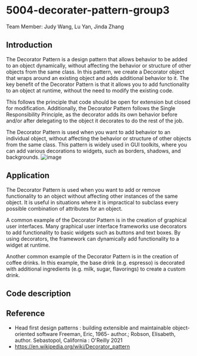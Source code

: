 # 5004-decorater-pattern-group3

Team Member: Judy Wang, Lu Yan, Jinda Zhang

## Introduction

The Decorator Pattern is a design pattern that allows behavior to be added to an object dynamically, without affecting the behavior or structure of other objects from the same class. In this pattern, we create a Decorator object that wraps around an existing object and adds additional behavior to it. The key benefit of the Decorator Pattern is that it allows you to add functionality to an object at runtime, without the need to modify the existing code. 

This follows the principle that code should be open for extension but closed for modification. Additionally, the Decorator Pattern follows the Single Responsibility Principle, as the decorator adds its own behavior before and/or after delegating to the object it decorates to do the rest of the job. 

The Decorator Pattern is used when you want to add behavior to an individual object, without affecting the behavior or structure of other objects from the same class. This pattern is widely used in GUI toolkits, where you can add various decorations to widgets, such as borders, shadows, and backgrounds.
![image](https://user-images.githubusercontent.com/70824612/229972235-1889ad5f-99b9-48d9-a6a5-a342527675ef.png)

## Application
The Decorator Pattern is used when you want to add or remove functionality to an object without affecting other instances of the same object. It is useful in situations where it is impractical to subclass every possible combination of attributes for an object.

A common example of the Decorator Pattern is in the creation of graphical user interfaces. Many graphical user interface frameworks use decorators to add functionality to basic widgets such as buttons and text boxes. By using decorators, the framework can dynamically add functionality to a widget at runtime.

Another common example of the Decorator Pattern is in the creation of coffee drinks. In this example, the base drink (e.g. espresso) is decorated with additional ingredients (e.g. milk, sugar, flavorings) to create a custom drink.


## Code description


## Reference
- Head first design patterns : building extensible and maintainable object-oriented software
Freeman, Eric, 1965- author.; Robson, Elisabeth, author. Sebastopol, California : O'Reilly 2021
- https://en.wikipedia.org/wiki/Decorator_pattern
